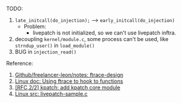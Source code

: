 TODO:

1. `late_initcall(do_injection);` --> `early_initcall(do_injection)`
   - Problem:
     * livepatch is not initialized, so we can't use livepatch inftra.
2. decoupling `kernel/module.c`, some process can't be used, like `strndup_user()` in `load_module()`
3. BUG in `injection_read()`

Reference:
1. [Github/freelancer-leon/notes: ftrace-design](https://github.com/freelancer-leon/notes/blob/master/kernel/trace/ftrace-design.md)
2. [Linux doc: Using ftrace to hook to functions](https://github.com/torvalds/linux/blob/master/Documentation/trace/ftrace-uses.rst)
3. [[RFC,2/2] kpatch: add kpatch core module](https://lore.kernel.org/patchwork/patch/461065/)
4. [Linux src: livepatch-sample.c](https://github.com/torvalds/linux/blob/master/samples/livepatch/livepatch-sample.c)
